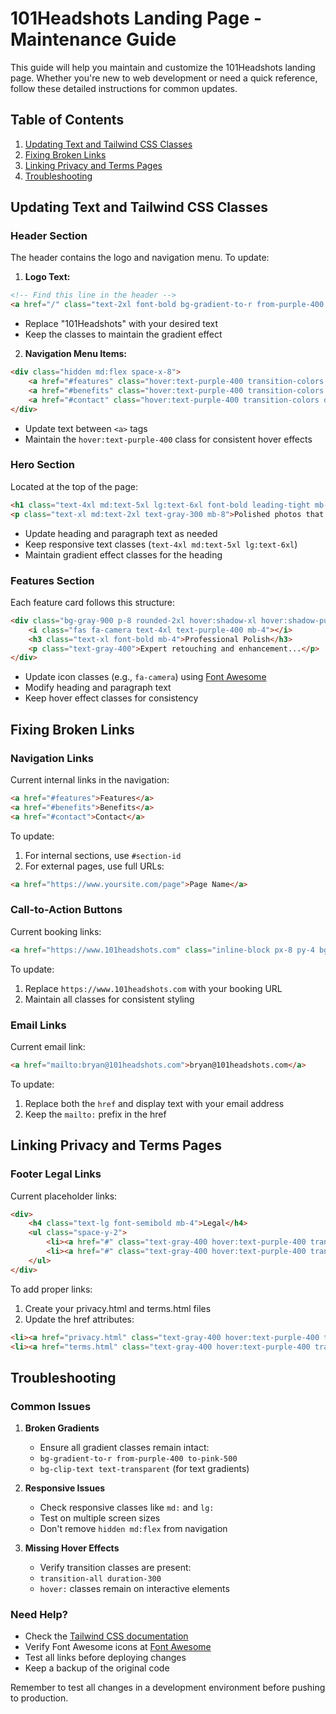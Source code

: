 # 101Headshots Landing Page - Maintenance Guide

This guide will help you maintain and customize the 101Headshots landing page. Whether you're new to web development or need a quick reference, follow these detailed instructions for common updates.

## Table of Contents
1. [Updating Text and Tailwind CSS Classes](#updating-text-and-tailwind-css-classes)
2. [Fixing Broken Links](#fixing-broken-links)
3. [Linking Privacy and Terms Pages](#linking-privacy-and-terms-pages)
4. [Troubleshooting](#troubleshooting)

## Updating Text and Tailwind CSS Classes

### Header Section
The header contains the logo and navigation menu. To update:

1. **Logo Text:**
```html
<!-- Find this line in the header -->
<a href="/" class="text-2xl font-bold bg-gradient-to-r from-purple-400 to-pink-500 bg-clip-text text-transparent">101Headshots</a>
```
- Replace "101Headshots" with your desired text
- Keep the classes to maintain the gradient effect

2. **Navigation Menu Items:**
```html
<div class="hidden md:flex space-x-8">
    <a href="#features" class="hover:text-purple-400 transition-colors duration-300">Features</a>
    <a href="#benefits" class="hover:text-purple-400 transition-colors duration-300">Benefits</a>
    <a href="#contact" class="hover:text-purple-400 transition-colors duration-300">Contact</a>
</div>
```
- Update text between `<a>` tags
- Maintain the `hover:text-purple-400` class for consistent hover effects

### Hero Section
Located at the top of the page:

```html
<h1 class="text-4xl md:text-5xl lg:text-6xl font-bold leading-tight mb-6 bg-gradient-to-r from-purple-400 to-pink-500 bg-clip-text text-transparent">Kearney, Missouri Corporate Headshot Photography Services</h1>
<p class="text-xl md:text-2xl text-gray-300 mb-8">Polished photos that give Kearney leaders a competitive edge.</p>
```
- Update heading and paragraph text as needed
- Keep responsive text classes (`text-4xl md:text-5xl lg:text-6xl`)
- Maintain gradient effect classes for the heading

### Features Section
Each feature card follows this structure:
```html
<div class="bg-gray-900 p-8 rounded-2xl hover:shadow-xl hover:shadow-purple-500/10 transition-all duration-300 transform hover:scale-105">
    <i class="fas fa-camera text-4xl text-purple-400 mb-4"></i>
    <h3 class="text-xl font-bold mb-4">Professional Polish</h3>
    <p class="text-gray-400">Expert retouching and enhancement...</p>
</div>
```
- Update icon classes (e.g., `fa-camera`) using [Font Awesome](https://fontawesome.com/icons)
- Modify heading and paragraph text
- Keep hover effect classes for consistency

## Fixing Broken Links

### Navigation Links
Current internal links in the navigation:
```html
<a href="#features">Features</a>
<a href="#benefits">Benefits</a>
<a href="#contact">Contact</a>
```
To update:
1. For internal sections, use `#section-id`
2. For external pages, use full URLs:
```html
<a href="https://www.yoursite.com/page">Page Name</a>
```

### Call-to-Action Buttons
Current booking links:
```html
<a href="https://www.101headshots.com" class="inline-block px-8 py-4 bg-gradient-to-r from-purple-500 to-pink-500 rounded-full">Schedule Your Session</a>
```
To update:
1. Replace `https://www.101headshots.com` with your booking URL
2. Maintain all classes for consistent styling

### Email Links
Current email link:
```html
<a href="mailto:bryan@101headshots.com">bryan@101headshots.com</a>
```
To update:
1. Replace both the `href` and display text with your email address
2. Keep the `mailto:` prefix in the href

## Linking Privacy and Terms Pages

### Footer Legal Links
Current placeholder links:
```html
<div>
    <h4 class="text-lg font-semibold mb-4">Legal</h4>
    <ul class="space-y-2">
        <li><a href="#" class="text-gray-400 hover:text-purple-400 transition-colors duration-300">Privacy Policy</a></li>
        <li><a href="#" class="text-gray-400 hover:text-purple-400 transition-colors duration-300">Terms of Service</a></li>
    </ul>
</div>
```

To add proper links:
1. Create your privacy.html and terms.html files
2. Update the href attributes:
```html
<li><a href="privacy.html" class="text-gray-400 hover:text-purple-400 transition-colors duration-300">Privacy Policy</a></li>
<li><a href="terms.html" class="text-gray-400 hover:text-purple-400 transition-colors duration-300">Terms of Service</a></li>
```

## Troubleshooting

### Common Issues

1. **Broken Gradients**
   - Ensure all gradient classes remain intact:
   - `bg-gradient-to-r from-purple-400 to-pink-500`
   - `bg-clip-text text-transparent` (for text gradients)

2. **Responsive Issues**
   - Check responsive classes like `md:` and `lg:`
   - Test on multiple screen sizes
   - Don't remove `hidden md:flex` from navigation

3. **Missing Hover Effects**
   - Verify transition classes are present:
   - `transition-all duration-300`
   - `hover:` classes remain on interactive elements

### Need Help?
- Check the [Tailwind CSS documentation](https://tailwindcss.com/docs)
- Verify Font Awesome icons at [Font Awesome](https://fontawesome.com)
- Test all links before deploying changes
- Keep a backup of the original code

Remember to test all changes in a development environment before pushing to production.